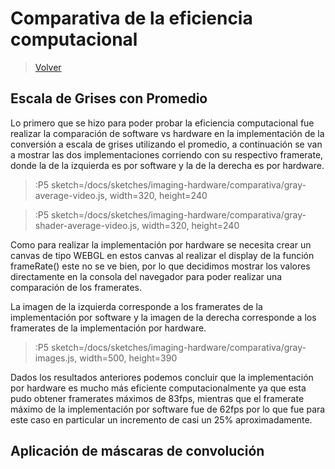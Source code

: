 # Comparativa de la eficiencia computacional 

> [Volver](/docs/workshops/imaging-hardware)

## Escala de Grises con Promedio

Lo primero que se hizo para poder probar la eficiencia computacional fue realizar la comparación de software vs hardware en la implementación de la conversión a escala de grises utilizando el promedio, a continuación se van a mostrar las dos implementaciones corriendo con su respectivo framerate, donde la de la izquierda es por software y la de la derecha es por hardware.

> :P5 sketch=/docs/sketches/imaging-hardware/comparativa/gray-average-video.js, width=320, height=240

> :P5 sketch=/docs/sketches/imaging-hardware/comparativa/gray-shader-average-video.js, width=320, height=240

Como para realizar la implementación por hardware se necesita crear un canvas de tipo WEBGL en estos canvas al realizar el display de la función frameRate() este no se ve bien, por lo que decidimos mostrar los valores directamente en la consola del navegador para poder realizar una comparación de los framerates.

La imagen de la izquierda corresponde a los framerates de la implementación por software y la imagen de la derecha corresponde a los framerates de la implementación por hardware.

> :P5 sketch=/docs/sketches/imaging-hardware/comparativa/gray-images.js, width=500, height=390

Dados los resultados anteriores podemos concluir que la implementación por hardware es mucho más eficiente computacionalmente ya que esta pudo obtener framerates máximos de 83fps, mientras que el framerate máximo de la implementación por software fue de 62fps por lo que fue para este caso en particular un incremento de casi un 25% aproximadamente.

## Aplicación de máscaras de convolución 